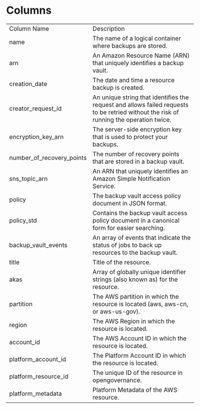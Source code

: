 # Columns  

<table>
	<tr><td>Column Name</td><td>Description</td></tr>
	<tr><td>name</td><td>The name of a logical container where backups are stored.</td></tr>
	<tr><td>arn</td><td>An Amazon Resource Name (ARN) that uniquely identifies a backup vault.</td></tr>
	<tr><td>creation_date</td><td>The date and time a resource backup is created.</td></tr>
	<tr><td>creator_request_id</td><td>An unique string that identifies the request and allows failed requests to be retried without the risk of running the operation twice.</td></tr>
	<tr><td>encryption_key_arn</td><td>The server-side encryption key that is used to protect your backups.</td></tr>
	<tr><td>number_of_recovery_points</td><td>The number of recovery points that are stored in a backup vault.</td></tr>
	<tr><td>sns_topic_arn</td><td>An ARN that uniquely identifies an Amazon Simple Notification Service.</td></tr>
	<tr><td>policy</td><td>The backup vault access policy document in JSON format.</td></tr>
	<tr><td>policy_std</td><td>Contains the backup vault access policy document in a canonical form for easier searching.</td></tr>
	<tr><td>backup_vault_events</td><td>An array of events that indicate the status of jobs to back up resources to the backup vault.</td></tr>
	<tr><td>title</td><td>Title of the resource.</td></tr>
	<tr><td>akas</td><td>Array of globally unique identifier strings (also known as) for the resource.</td></tr>
	<tr><td>partition</td><td>The AWS partition in which the resource is located (aws, aws-cn, or aws-us-gov).</td></tr>
	<tr><td>region</td><td>The AWS Region in which the resource is located.</td></tr>
	<tr><td>account_id</td><td>The AWS Account ID in which the resource is located.</td></tr>
	<tr><td>platform_account_id</td><td>The Platform Account ID in which the resource is located.</td></tr>
	<tr><td>platform_resource_id</td><td>The unique ID of the resource in opengovernance.</td></tr>
	<tr><td>platform_metadata</td><td>Platform Metadata of the AWS resource.</td></tr>
</table>